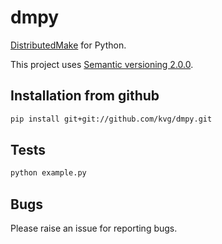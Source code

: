 # dmpy
[DistributedMake](https://github.com/wkretzsch/DM) for Python.

This project uses [Semantic versioning 2.0.0](http://semver.org/spec/v2.0.0.html).

## Installation from github

```bash
pip install git+git://github.com/kvg/dmpy.git
```

## Tests

```python
python example.py
```

## Bugs

Please raise an issue for reporting bugs.

